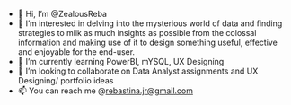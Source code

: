 - 👋 Hi, I’m @ZealousReba
- 👀 I’m interested in delving into the mysterious world of data and finding strategies to milk as much insights as possible from the colossal information and making use of it to design something useful, effective and enjoyable for the end-user.
- 🌱 I’m currently learning PowerBI, mYSQL, UX Designing
- 💞️ I’m looking to collaborate on Data Analyst assignments and UX Designing/ portfolio ideas
- 📫 You can reach me @rebastina.jr@gmail.com

<!---
ZealousReba/ZealousReba is a ✨ special ✨ repository because its `README.md` (this file) appears on your GitHub profile.
You can click the Preview link to take a look at your changes.
--->
